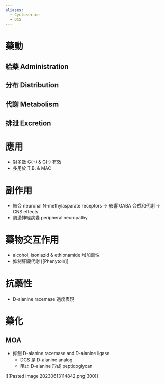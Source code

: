```yaml
---
aliases:
  - Cycloserine
  - DCS
---
```

# 藥動
## 給藥 Administration
## 分布 Distribution
## 代謝 Metabolism
## 排泄 Excretion
# 應用
- 對多數 G(+) & G(-) 有效
- 多用於 T.B. & MAC
# 副作用
- 結合 neuronal N-methylasparate receptors $\rightarrow$ 影響 GABA 合成和代謝 $\rightarrow$ CNS effects
- 周邊神經病變 peripheral neuropathy
# 藥物交互作用
- alcohol, isoniazid & ethionamide 增加毒性
- 抑制肝臟代謝 [[Phenytoin]] 
# 抗藥性
- D-alanine racemase 過度表現
# 藥化
## MOA
- 抑制 D-alanine racemase and D-alanine ligase
	- DCS 是 D-alanine analog
	- 阻止 D-alanine 形成 peptidoglycan

![[Pasted image 20230613114842.png|300]]